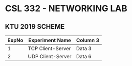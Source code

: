 # CSL 332 - NETWORKING LAB
## KTU 2019 SCHEME

| ExpNo | Experiment Name | Column 3 |
|----------|----------|----------|
|1   | TCP Client-Server   | Data 3   |
|2   | UDP Client-Server   | Data 6   |
